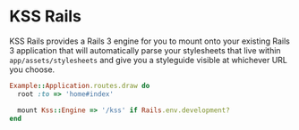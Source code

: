 KSS Rails
=========

KSS Rails provides a Rails 3 engine for you to mount onto your existing Rails 3 application that will automatically parse your stylesheets that live within `app/assets/stylesheets` and give you a styleguide visible at whichever URL you choose.

```ruby
Example::Application.routes.draw do
  root :to => 'home#index'

  mount Kss::Engine => '/kss' if Rails.env.development?
end
```